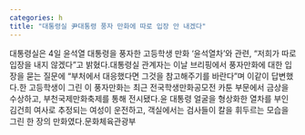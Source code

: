 ```yaml
---
categories: h
title: "대통령실 尹대통령 풍자 만화에 따로 입장 안 내겠다"
---
```

대통령실은 4일 윤석열 대통령을 풍자한 고등학생 만화 ‘윤석열차’와 관련, “저희가 따로 입장을 내지 않겠다”고 밝혔다.대통령실 관계자는 이날 브리핑에서 풍자만화에 대한 입장을 묻는 질문에 “부처에서 대응했다면 그것을 참고해주기를 바란다”며 이같이 답변했다.한 고등학생이 그린 이 풍자만화는 최근 전국학생만화공모전 카툰 부문에서 금상을 수상하고, 부천국제만화축제를 통해 전시됐다.윤 대통령 얼굴을 형상화한 열차를 부인 김건희 여사로 추정되는 여성이 운전하고, 객실에서는 검사들이 칼을 휘두르는 모습을 그린 한 장의 만화였다.문화체육관광부